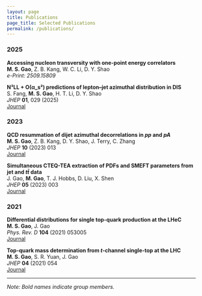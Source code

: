 ```yaml
---
layout: page
title: Publications
page_title: Selected Publications
permalink: /publications/
---
```


### 2025

**Accessing nucleon transversity with one-point energy correlators**  
**M. S. Gao**, Z. B. Kang, W. C. Li, D. Y. Shao  
*e-Print: 2509.15809*

**N³LL + O(α_s²) predictions of lepton–jet azimuthal distribution in DIS**  
S. Fang, **M. S. Gao**, H. T. Li, D. Y. Shao  
*JHEP* **01**, 029 (2025)  
[Journal](https://doi.org/10.1007/JHEP01(2025)029)

### 2023

**QCD resummation of dijet azimuthal decorrelations in *pp* and *pA***  
**M. S. Gao**, Z. B. Kang, D. Y. Shao, J. Terry, C. Zhang  
*JHEP* **10** (2023) 013  
[Journal](https://doi.org/10.1007/JHEP10(2023)013)

**Simultaneous CTEQ-TEA extraction of PDFs and SMEFT parameters from jet and *tt̄* data**  
J. Gao, **M. Gao**, T. J. Hobbs, D. Liu, X. Shen  
*JHEP* **05** (2023) 003  
[Journal](https://doi.org/10.1007/JHEP05(2023)003)

### 2021

**Differential distributions for single top-quark production at the LHeC**  
**M. S. Gao**, J. Gao  
*Phys. Rev. D* **104** (2021) 053005  
[Journal](https://doi.org/10.1103/PhysRevD.104.053005)

**Top-quark mass determination from *t*-channel single-top at the LHC**  
**M. S. Gao**, S. R. Yuan, J. Gao  
*JHEP* **04** (2021) 054  
[Journal](https://doi.org/10.1007/JHEP04(2021)054)

---

*Note: Bold names indicate group members.*
